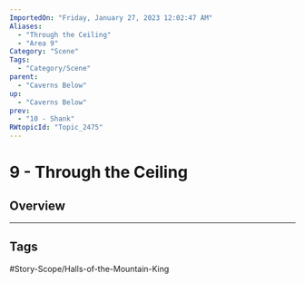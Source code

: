 ```yaml
---
ImportedOn: "Friday, January 27, 2023 12:02:47 AM"
Aliases:
  - "Through the Ceiling"
  - "Area 9"
Category: "Scene"
Tags:
  - "Category/Scene"
parent:
  - "Caverns Below"
up:
  - "Caverns Below"
prev:
  - "10 - Shank"
RWtopicId: "Topic_2475"
---
```

# 9 - Through the Ceiling
## Overview

---
## Tags
#Story-Scope/Halls-of-the-Mountain-King

